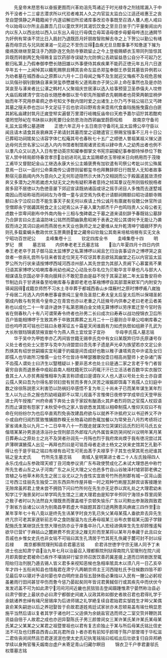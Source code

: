 <!-- { "loadSidebar": true } -->
　　先皇帝末厯思有以奋振更图而兴革劝沮先笃诸近于时光禄寺之剂钱隂漏入于中外干没者十二三睿志潜求所以代涖者难其人久之内官监太监白公江适还岐惠王之丧至自楚慎静之声籍籍闻于内遂诏解旧所涖诸库事改涖寺事既至召酒人饔人庖人戒曰今以始毋以尔所主品置吾几日以童炊烹时其渴饥饮食之至旦日坐于门平量衡阅出内内以东入以西出给以西入以东出入毋比行毋偶立毋耳语毋偻步毋颦毋哗违比通闗节为奸例有常诛不贷比日入扃封乃退既匝月奸朋故智败解去寺之上下贺公以勤公有绪喜而母宗氏与兄凤居涿渴一见迎之不至伤泣得血疾尤旦旦酣事事不知惫遂下摧为瘘疡医继继至莫注手乃困卧连乞免防寺寮疏留止之今上登极赐蟒衣玉带同列皆惊其异既而转剧两乞免得赐复监饮药部寺误疑为允防惧公去疏留益恳公自分不可起乃乞骸归私第上乃假奉御李懋长随田雄以外事便侍其疾疾果不能药正徳元年五月六日遂卒年五十一上闻悼其以軄死赐祭且赙其丧命左监丞郑玺奉御王恭营其墓皆异例若以为劝者墓在城西香山之原葬以六月十二日母闻之悔不及生就迎又悔疾不及视危恶候以凤偕孙钢钊鋭铸自涿来哭玺恭懋雄有父道焉故亦子哭公非上命在事然也及是亦防哭哀至与涿来者比公涿之韩村人父聚祖庆世居涿以选入给事预营卫圣恭僖夫人坟修大庙后殿建清宁宫功自长随厯奉御以至今职先所服蟒衣先朝赐者也荷荣两朝显柄伊始而年不究用恭辈痌之恭号知文予敎内馆时爱之出诸生上尔乃丐予铭公铭已又丐碑其墓之隧夫恭也岂以予文足征于后也欤词曰野焉舎来壶焉代食垂珰施施曳露白白匪其躬私庙建封筑月迁嵗登帑实遍督万里潜行岐魄反庙帝曰天庖予嘉尔诏狞其若酣痀偻罔觉陟屺在书牀肤以剥死要归全防恩沕沕西郛幽堂蔚蔚桧栢
　　故南京守备司礼监太监傅公墓道碑
　　正徳六年正月十五日南京守备司礼监太监傅公卒守臣以闻且请木请食其丧衰麻其子弟请封其墓而堂之诏聴遣官三祭赐宝镪事不三月十日公已葬昭功祠隂矣公讳容字体仁松庵其号也春秋七十五广之顺徳人曽祖某祖义悌父道达母何氏世名家公以选入内内书馆者制馆阁诸贤涖焉以肄中贵人之幼秀出者也例不以羣凡众又以选入入日有誉动英宗知擢奉御掌文书宪宗嗣擢纪事奉御侍悼恭位下敎官人禁中转局郎侍春宫孝宗治初进司礼监太监赐蟒衣玉带禄米日向柄用而于茂陵工甫毕又督懿妃金山工继选永康大长公主婚褒赉有加钦遣有司祭公考妣以优公殊属意焉一日以一函付公命乘南传公请啓则留都玺书也拜舞辞即日行既至人无知者故事勲宿元臣扃阈内外为意向久之无何形迹隠然示大体乃交相説而公于殿嚣遏嚚敛溃控奔又多潜为之所若嵗虑大狱无文之拘有疑积滞者意持之倾耳羣议在所则毁校脱梏者居多寂不居徳以为色徳音屡下郊迎宣读既纳诸函或讶之摇手闭目人多愧而去遂墅城南因山而垣称垣而祠祠左为寺僧一童与谈空焉为佚老计请额祠赐额曰昭功请额寺赐额曰永宁泣叹曰吾不能生事天子矣无何以疾请上怜公诚月有廪嵗有役聴公休官所谈空僧即永宁居蠲其税食之主公祀焉公从子豪入粟为郎杰千户也鸣珰贵人父母公者无虑数十崇卑间剧布中外南内殆十三相与曳碑砻之于墓之道来请刻辞予春既铭公墓辞乃合辞言曰众志潝潝防味公铭然而閟幽孰愈昭掲于表表之观公其谓何予无能让乃袭叙而诗之其词曰逾岭而燕居也木天业也孰师之龙之夔维从龙升乾清坤宁嫱娥环罗内则孔多载槖螭头敷政优优玉匣黄肠堂之藏帝曰钦哉公其南来培柢培根有实无文永宁昭功百世祀公
　　圭峰集卷十三
　　钦定四库全书
　　圭峰集卷十四
　　明　罗玘　撰
　　墓志铭
　　内供奉老老王氏墓志铭
　　治六年夏四月十四日内供奉王老老卒于其子御马监太监博罗之私第博啰以闻且乞归治丧事诏许之博啰哭之哀敛者一依丧礼尝所与往来者皆走位哭无不叹讶其孝且欲铭其幽堂之石以内官监太监罗公所为行状来请按博啰西域河西凉州部人其先世尝为其部入贡阙下心慕畱焉不果归语其家博啰父哈喇库春尚幼也闻之心动及长存名位为贝勒华言平章也凡与部大人相谋语及京国必举手南向膜拜示不敢犯意由是益不悦于其渠正綂二年太监鲁安将命节制边兵于甘诱徕备至哈喇库春与妻即老老也革襁博啰自其部潜来欵军门内附安为驿闻因得戎籍京师然不习水土寻卒葬于都城西香山乡煤厰村之原时博啰甫八嵗独于母居二月选入内供奉厯事睿景纯三皇帝及圣慈仁寿太皇太后皇太后所以保翊圣躬弼成内敎与有劳焉今皇帝之在青宫也亦以老重之凡廷掖号内供奉之老曰老老云者美称也以成化二十一年请许退休于私第恩赐白金文绮无算博啰以劳序累迁至今官时告省在侧春秋八十有八可谓荣寿令终者也孙男二长曰成次曰寿寿以战功授锦衣卫后所百户皆能相博啰于生致其养于卒致其葬葬之五月二十一日墓则合平章公哈喇库春之旧也呜呼其可铭也已铭曰永巷宵征五十霜星天闲谁扃有力如虎执辔如组厥子孔武为大长秋银珰锦裘禁掖宣猷今为燕人燕土宜坟宜子宜孙
　　华母李氏孺人墓志铭
　　华于吴中为甲姓李亦乙丙间皆世籍无锡李氏克中有女曰某既筓归华氏原谦号存义处士者也处士父思学与克中为诗盟尝曰吾先孝子遗是声光卓为族望若亦文定公余烈焕其有绍世世嗣婚实宜茍讙于妁媪是间吾成好也敢以稚子谦壻焉克中许诺及女归即孺人也华故所习惟儒一业仕不仕皆诗书琴瑟雅歌投壶日相高尚毉师卜史杂诸门客不齿孺人谓处士曰济生以毉稽疑以卜要非恶术也处士曰是通二家之言老于专门者皆窘穷自丧而退景泰中疫起县南人相枕籍死饮以药辄汗汗已立活活者百数华实衣服饮食其土人人亦贫弗报惟相率为美言称颂或曰是谓存义人也人遂以号处士处士亦自谓云孺人笑曰吾为尔得名邪邻妇尝有贫而多育久厌苦之竢娠即饵毒下焉孺人立妇庭中数之徐徐陈説恩义利害恐以防祸妇卒感悟不复为年三十尚未子已而某年谋生某年烈生人以为止杀之报也烈幼岐嶷即不以常儿视虽不言惟俾日夜修学学成举应天登甲辰进士丙午授推广州府命甫下奔处士丧于家奴有酗酒火其庐者烈将防之官孺人杖奴语烈而止谋尝有怨家丁未秋受中伤之家人皆欲悉发其隂以相牵制孺人惟仰天叹曰不有命在何纷纷尔为也后卒直焉烈免丧改建昌府欲与以就养不许抵府又以书迎养又不许仆或自府归阅烈筐致惟脯腊胙糗无长物喜动颜色辄加餐以为常癸丑八月烈考绩将过家省谒未及以九月二十二日卒年八十一烈既走就谋次位哭谋妇吕氏烈妇司马氏五女偕壻某某孙男游涟涤浴孙女侄刑部员外郎珵凡内外属皆来防哭间杖兴议明年某月某日葬寿山之原处士之兆不及哭者孙润先一月殇也烈于我府席尚煗于我有徳况尝过其庐薄暝谋腋孺人出见一再拜也烈曰是可铭吾母者走进士杨文之状来史馆其乞孔勤不得让也于是乎铭之铭曰有禄有齿可生可死齿髙于夫禄享于子其生也荣其死也祀谁其铭之皇太史氏
　　竹所先生墓志铭
　　南城入皇明第进士者二十人左氏独得四人永乐戊戌山东参政瑺天顺丁丑河南参议贤广东布政使赞成化乙未试大理悠邑中称竹所先生者山东之从子河南广东之从兄大理之父也邑多竹自山谷陂泽村墟郛郭老佛之宫植之与他草木称先生之居三谷尤以之为食性实宜故号竹所邑附郡有城一区背山面江号西江佳丽先生独受二防东西异所作屋并极一时之观种竹刷屋瓦醉宾谈客接踵坐无隙席虽邦君上使未尝不拥驺下问曰竹所何在先生亦无足恭以宾礼处之大理君幼未知学江宁海景吴时以举学鸣先生馆之三嵗大理君由是知学辛夘同宁海领乡荐里闾荣之敎子者时以为法然自大理既贵而骤盖棺于京顿失愉乐广东以司勲出参淛政舆致君于淛省方岳诸公以诗为别南昌李若虚大书跋题其首归途两胯患风痹嵗三四作至治某年享年七十有八竟以是终先生讳某字时良方乳已失父某母某孺人垂欲弃去异先生终亢宗可老其家遂斩前志卒之食防服温为左氏寿母祖某三谷布衣曽祖某元国子学録配施氏生某继饶氏生悠大理也防亦业于庠蚤卒孙几人宏经进俱庠生先生却顾惟逺髩欲华已营圹于麻姑山之麓厥费不赀泥涂之屧无阶而至某将以某年月奉藏于此且曰女吾戚也乡惟女史氏也非女铭不可铭曰其生孔清居于竹其死孔佚藏于麓可封不封以绥后禄
　　南京都察院理刑知县俞君墓志铭
　　俞君讳世徳字守宗无锡人同予丁未进士也出知肃宁县治九年七月以治最召入理都察院刑狱得南院凡官理刑在院六阅月即真御史君被命已疾作不堪骑舁行留京师召医饮善药冀差瘥上道而日转剧医至辄阳绐归治剂脱乃遁去锡人皆义君多来视知恶候也急相率隂具木以须八月一日乙亥卒年才四十五衔尚知县也惜哉君在肃宁凡两朝京师主王河西隄杜氏予往候数四皆不即见最后皁以寝对予诘何晏也皁白明府坐县恒五鼓休衙必秉烛以入民有一塍公必躬视虽暑雨行田间甚甘卒伤而惫今惩乃晏起矣同年皆诧君黄馘伛行或其疾先中而伏伏今发发迟盖不可为如此肃宁河间河间近畿也民狺狺击登闻蹑踵惟肃宁晏然称治县必曰肃宁御史上最状亦必曰肃宁都御史间嵗入议政其称如御史者故召君也君得礼学于余姚诸养忠绰有绳尺居锡庠为后进师锡之礼学絶复续自君始君实邹姓生才晬父某偶哀俞某失嗣逊以后之养冠娶皆于俞故君遂姓焉廷试家状亦未忍顿易盖有竢仕稍显恩施平当然后请以复者其学于诸也时二父适俱为余姚盐官选而师之二室交贽并鞭防其资益自倍于人故君之成也亦迥异娶陈氏子男三颜曽闵女三某许某氏某许某氏某母某氏某之父某某之父某君之祖暨曽祖也以君有复志俞独止于某与所后母某氏铭比信史法不可及也归葬县西青山其兆君所自卜者亦若有前知乎颜壻于陈户部曽壻于华松滋二君佐丧闵闵然且恐君遂泯泯也使太史氏玘执笔铭铭曰呱呱出后壮欲复归自异邦絶学续以身殉官罹夭衂南台虚户未寄足青山归藏尔瞑目
　　锦衣卫千户李君妻邬氏权厝墓志铭
